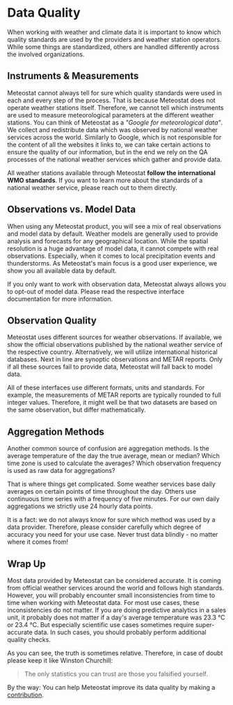 # Data Quality

When working with weather and climate data it is important to know which quality standards are used by the providers and weather station operators. While some things are standardized, others are handled differently across the involved organizations.

## Instruments & Measurements

Meteostat cannot always tell for sure which quality standards were used in each and every step of the process. That is because Meteostat does not operate weather stations itself. Therefore, we cannot tell which instruments are used to measure meteorological parameters at the different weather stations. You can think of Meteostat as a _"Google for meteorological data"_. We collect and redistribute data which was observed by national weather services across the world. Similarly to Google, which is not responsible for the content of all the websites it links to, we can take certain actions to ensure the quality of our information, but in the end we rely on the QA processes of the national weather services which gather and provide data.

All weather stations available through Meteostat **follow the international WMO standards**. If you want to learn more about the standards of a national weather service, please reach out to them directly.

## Observations vs. Model Data

When using any Meteostat product, you will see a mix of real observations and model data by default. Weather models are generally used to provide analysis and forecasts for any geographical location. While the spatial resolution is a huge advantage of model data, it cannot compete with real observations. Especially, when it comes to local precipitation events and thunderstorms. As Meteostat's main focus is a good user experience, we show you all available data by default.

If you only want to work with observation data, Meteostat always allows you to opt-out of model data. Please read the respective interface documentation for more information.

## Observation Quality

Meteostat uses different sources for weather observations. If available, we show the official observations published by the national weather service of the respective country. Alternatively, we will utilize international historical databases. Next in line are synoptic observations and METAR reports. Only if all these sources fail to provide data, Meteostat will fall back to model data.

All of these interfaces use different formats, units and standards. For example, the measurements of METAR reports are typically rounded to full integer values. Therefore, it might well be that two datasets are based on the same observation, but differ mathematically.

## Aggregation Methods

Another common source of confusion are aggregation methods. Is the average temperature of the day the true average, mean or median? Which time zone is used to calculate the averages? Which observation frequency is used as raw data for aggregations?

That is where things get complicated. Some weather services base daily averages on certain points of time throughout the day. Others use continuous time series with a frequency of five minutes. For our own daily aggregations we strictly use 24 hourly data points.

It is a fact: we do not always know for sure which method was used by a data provider. Therefore, please consider carefully which degree of accuracy you need for your use case. Never trust data blindly - no matter where it comes from!

## Wrap Up

Most data provided by Meteostat can be considered accurate. It is coming from official weather services around the world and follows high standards. However, you will probably encounter small inconsistencies from time to time when working with Meteostat data. For most use cases, these inconsistencies do not matter. If you are doing predictive analytics in a sales unit, it probably does not matter if a day's average temperature was 23.3 °C or 23.4 °C. But especially scientific use cases sometimes require super-accurate data. In such cases, you should probably perform additional quality checks.

As you can see, the truth is sometimes relative. Therefore, in case of doubt please keep it like Winston Churchill:

> The only statistics you can trust are those you falsified yourself.

By the way: You can help Meteostat improve its data quality by making a [contribution](/contributing).
